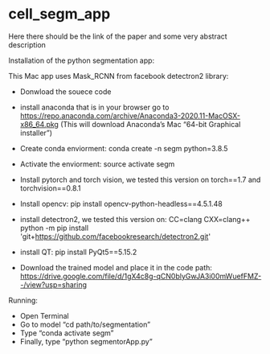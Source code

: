 # cell_segm_app

Here there should be the link of the paper and some very abstract description 

Installation of the python segmentation app:

This Mac app uses Mask_RCNN from facebook detectron2 library:

- Donwload the souece code

- install anaconda that is in your browser go to https://repo.anaconda.com/archive/Anaconda3-2020.11-MacOSX-x86_64.pkg 
		(This will download Anaconda’s Mac “64-bit Graphical installer”)
- Create conda enviorment: conda create -n segm python=3.8.5 
- Activate the enviorment: source activate segm
- Install pytorch and torch vision, we tested this version on torch==1.7 and torchvision==0.8.1
- Install opencv: pip install opencv-python-headless==4.5.1.48
- install detectron2, we tested this version on: CC=clang CXX=clang++ python -m pip install 'git+https://github.com/facebookresearch/detectron2.git'
- install QT: pip install PyQt5==5.15.2
- Download the trained model and place it in the code path: https://drive.google.com/file/d/1gX4c8g-qCN0blyGwJA3i00mWuefFMZ--/view?usp=sharing



Running:
- Open Terminal
- Go to model “cd path/to/segmentation”
- Type “conda activate segm”
- Finally, type “python segmentorApp.py”



